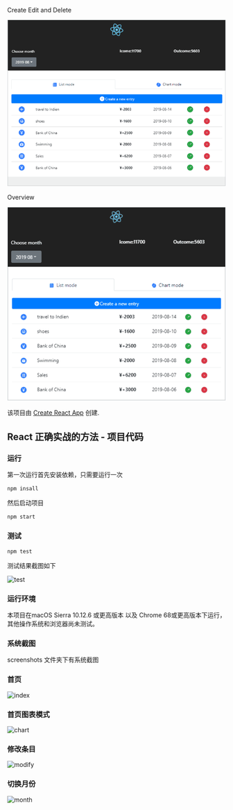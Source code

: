 Create Edit and Delete

![image](https://github.com/liwang2019/lw-react/blob/master/lwaccount/public/gif/creatEditDelete.gif)

Overview

![image](https://github.com/liwang2019/lw-react/blob/master/lwaccount/public/gif/overview.gif)



该项目由 [Create React App](https://github.com/facebookincubator/create-react-app) 创建.

##  React 正确实战的方法 - 项目代码

### 运行

第一次运行首先安装依赖，只需要运行一次

```bash
npm insall
```

然后启动项目

```bash
npm start
```

### 测试

```bash
npm test
```

测试结果截图如下

![test](./screenshots/test.png)


### 运行环境

本项目在macOS Sierra 10.12.6 或更高版本 以及 Chrome 68或更高版本下运行，其他操作系统和浏览器尚未测试。

### 系统截图

screenshots 文件夹下有系统截图

### 首页

![index](./screenshots/index.png)

### 首页图表模式

![chart](./screenshots/index_chart.png)

### 修改条目

![modify](./screenshots/modify_item.png)

### 切换月份

![month](./screenshots/switch_month.png)

